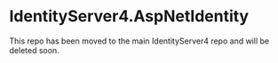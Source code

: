 # IdentityServer4.AspNetIdentity

This repo has been moved to the main IdentityServer4 repo and will be deleted soon.
